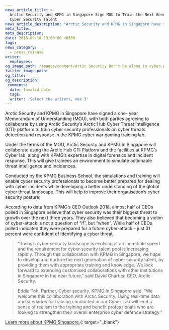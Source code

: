 ```yaml
---
news_article_title: >-
  Arctic Security and KPMG in Singapore Sign MOU to Train the Next Generation of
  Cyber Security Talent
news_article_description: "Arctic Security and KPMG in Singapore have signed a one- year Memorandum of Understanding (MOU), with both parties agreeing to collaborate by using Arctic Security’s Arctic Hub Cyber Threat Intelligence (CTI) platform to train cyber security professionals on cyber threats detection and response in the\_KPMG cyber war gaming\_training lab."
meta_title:
meta_description:
date: 2018-09-18 13:00:00 +0300
tags:
news_category:
  - press_release
writer:
  employees:
og_image_path: /images/content/Artic Security Don't be alone in cyber.png
twitter_image_path:
og_title:
og_description:
_comments:
  date: Invalid date
  tags:
  writer: 'Select the writers, max 3'
---
```


Arctic Security and KPMG in Singapore have signed a one- year Memorandum of Understanding (MOU), with both parties agreeing to collaborate by using Arctic Security’s Arctic Hub Cyber Threat Intelligence (CTI) platform to train cyber security professionals on cyber threats detection and response in the KPMG cyber war gaming training lab.

Under the terms of the MOU, Arctic Security and KPMG in Singapore will collaborate using the Arctic Hub CTI Platform and the facilities at KPMG’s Cyber lab, along with KPMG’s expertise in digital forensics and incident response. This will give trainees an environment to simulate actionable threat intelligence and incidences.

Conducted by the KPMG Business School, the simulations and training will enable cyber security professionals to become better prepared for dealing with cyber incidents while developing a better understanding of the global cyber threat landscape. This will help to improve their organisation’s cyber security posture.

According to data from KPMG’s CEO Outlook 2018, almost half of CEOs polled in Singapore believe that cyber security was their biggest threat to growth over the next three years. They also believed that becoming a victim of cyber-attack is not a question of “if”, but “when”. While half of CEOs polled indicated they were prepared for a future cyber-attack – just 31 percent were confident of identifying a cyber threat.

> “Today’s cyber security landscape is evolving at an incredible speed and the requirement for cyber security talent pool is increasing rapidly. Through this collaboration with KPMG in Singapore, we hope to develop and nurture the next generation of cyber security talent, by providing them with appropriate training and knowledge. We look forward to extending customised collaborations with other institutions in Singapore in the near future,” said David Chartier, CEO, Arctic Security.

> Eddie Toh, Partner, Cyber security, KPMG in Singapore said, “We welcome this collaboration with Arctic Security. Using real-time data and scenarios for training conducted in our Cyber Lab will lend a sense of realism to the training and benefit professionals who are looking to strengthen their overall enterprise cyber defence strategy.”

[Learn more about KPMG Singapore.](https://home.kpmg.com/sg/en/home.html){: target="_blank"}